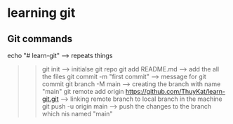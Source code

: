 
# learning git 

## Git commands

echo "# learn-git" --> repeats things                
>> git init --> initialse git repo
>> git add README.md --> add the all the  files
>> git commit -m "first commit" --> message for git commit
>> git branch -M main --> creating the branch with name "main" 
>> git remote add origin https://github.com/ThuyKat/learn-git.git --> linking remote branch to local branch in the machine
>> git push -u origin main --> push the changes to the branch which nis named "main"
